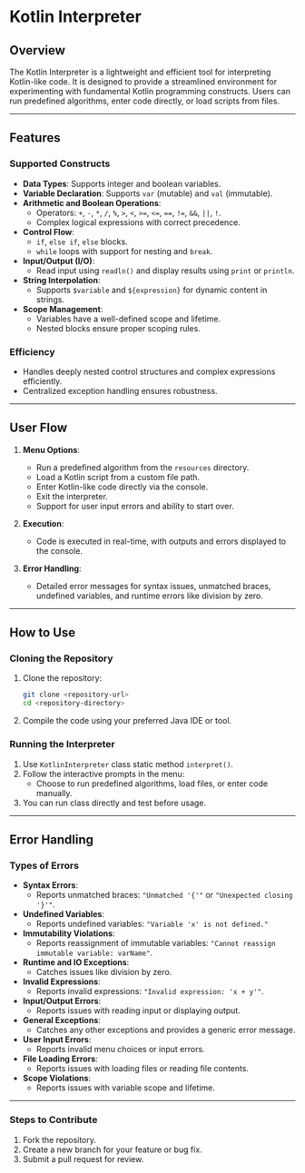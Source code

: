 
# Kotlin Interpreter

## Overview
The Kotlin Interpreter is a lightweight and efficient tool for interpreting Kotlin-like code. It is designed to provide a streamlined environment for experimenting with fundamental Kotlin programming constructs. Users can run predefined algorithms, enter code directly, or load scripts from files.

---

## Features

### Supported Constructs
- **Data Types**: Supports integer and boolean variables.
- **Variable Declaration**: Supports `var` (mutable) and `val` (immutable).
- **Arithmetic and Boolean Operations**:
    - Operators: `+`, `-`, `*`, `/`, `%`, `>`, `<`, `>=`, `<=`, `==`, `!=`, `&&`, `||`, `!`.
    - Complex logical expressions with correct precedence.
- **Control Flow**:
    - `if`, `else if`, `else` blocks.
    - `while` loops with support for nesting and `break`.
- **Input/Output (I/O)**:
    - Read input using `readln()` and display results using `print` or `println`.
- **String Interpolation**:
    - Supports `$variable` and `${expression}` for dynamic content in strings.
- **Scope Management**:
    - Variables have a well-defined scope and lifetime.
    - Nested blocks ensure proper scoping rules.

### Efficiency
- Handles deeply nested control structures and complex expressions efficiently.
- Centralized exception handling ensures robustness.

---

## User Flow

1. **Menu Options**:
    - Run a predefined algorithm from the `resources` directory.
    - Load a Kotlin script from a custom file path.
    - Enter Kotlin-like code directly via the console.
    - Exit the interpreter.
    - Support for user input errors and ability to start over.

2. **Execution**:
    - Code is executed in real-time, with outputs and errors displayed to the console.

3. **Error Handling**:
    - Detailed error messages for syntax issues, unmatched braces, undefined variables, and runtime errors like division by zero.

---

## How to Use

### Cloning the Repository
1. Clone the repository:
   ```bash
   git clone <repository-url>
   cd <repository-directory>
   ```

2. Compile the code using your preferred Java IDE or tool.

### Running the Interpreter
1. Use `KotlinInterpreter` class static method `interpret()`.
2. Follow the interactive prompts in the menu:
    - Choose to run predefined algorithms, load files, or enter code manually.
3. You can run class directly and test before usage.
---

## Error Handling

### Types of Errors
- **Syntax Errors**:
    - Reports unmatched braces: `"Unmatched '{'"` or `"Unexpected closing '}'"`.
- **Undefined Variables**:
    - Reports undefined variables: `"Variable 'x' is not defined."`
- **Immutability Violations**:
    - Reports reassignment of immutable variables: `"Cannot reassign immutable variable: varName"`.
- **Runtime and IO Exceptions**:
    - Catches issues like division by zero.
- **Invalid Expressions**:
    - Reports invalid expressions: `"Invalid expression: 'x + y'"`.
- **Input/Output Errors**:
    - Reports issues with reading input or displaying output.
- **General Exceptions**:
    - Catches any other exceptions and provides a generic error message.
- **User Input Errors**:
    - Reports invalid menu choices or input errors.
- **File Loading Errors**:
    - Reports issues with loading files or reading file contents.
- **Scope Violations**:
    - Reports issues with variable scope and lifetime.
---

### Steps to Contribute
1. Fork the repository.
2. Create a new branch for your feature or bug fix.
3. Submit a pull request for review.
